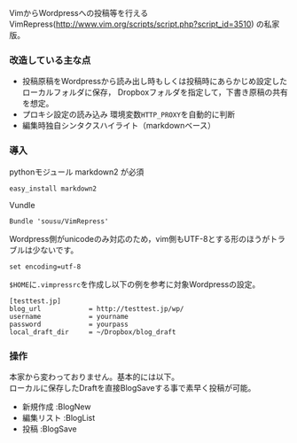 
VimからWordpressへの投稿等を行える  
VimRepress(http://www.vim.org/scripts/script.php?script_id=3510) の私家版。

### 改造している主な点

 - 投稿原稿をWordpressから読み出し時もしくは投稿時にあらかじめ設定したローカルフォルダに保存，
   Dropboxフォルダを指定して，下書き原稿の共有を想定。
 - プロキシ設定の読み込み 環境変数`HTTP_PROXY`を自動的に判断
 - 編集時独自シンタクスハイライト（markdownベース）

### 導入

pythonモジュール markdown2 が必須

    easy_install markdown2

Vundle

    Bundle 'sousu/VimRepress'

Wordpress側がunicodeのみ対応のため，vim側もUTF-8とする形のほうがトラブルは少ないです。

    set encoding=utf-8

`$HOME`に`.vimpressrc`を作成し以下の例を参考に対象Wordpressの設定。

    [testtest.jp]
    blog_url            = http://testtest.jp/wp/
    username            = yourname
    password            = yourpass
    local_draft_dir     = ~/Dropbox/blog_draft

### 操作

本家から変わっておりません。基本的には以下。  
ローカルに保存したDraftを直接BlogSaveする事で素早く投稿が可能。

 - 新規作成 :BlogNew
 - 編集リスト :BlogList
 - 投稿 :BlogSave



